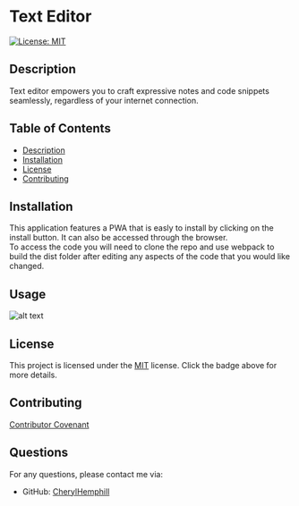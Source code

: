 
# Text Editor

[![License: MIT](https://img.shields.io/badge/License-MIT-yellow.svg)](https://opensource.org/licenses/MIT)

## Description
Text editor empowers you to craft expressive notes and code snippets seamlessly, regardless of your internet connection. 

## Table of Contents
* [Description](#description)
* [Installation](#installation)
* [License](#license)
* [Contributing](#contributing)


## Installation
This application features a PWA that is easly to install by clicking on the install button. It can also be accessed through the browser. <br> To access the code you will need to clone the repo and use webpack to build the dist folder after editing any aspects of the code that you would like changed.

## Usage
![alt text](assets/images/screenshot.png)

## License

This project is licensed under the [MIT](https://opensource.org/licenses/MIT) license. Click the badge above for more details.


## Contributing
[Contributor Covenant](https://www.contributor-covenant.org/)



## Questions
For any questions, please contact me via:
* GitHub: [CherylHemphill](https://github.com/CherylHemphill)
